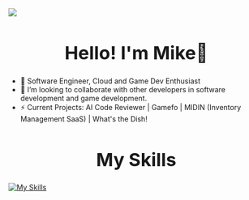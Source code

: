 
<img src="https://github.com/MK732/MK732/blob/main/GHBanner.png" />



<div align="center">
  
<h1 style="font-size: 36px; text-align: center; ">Hello! I'm Mike👋 </h1>
</div>

- 🌱 Software Engineer, Cloud and Game Dev Enthusiast
- 👯 I’m looking to collaborate with other developers in software development and game development.
- ⚡ Current Projects: AI Code Reviewer | Gamefo | MIDIN (Inventory Management SaaS) | What's the Dish!


<div align="center">
  
<h1 style="font-size: 36px; text-align: center; ">My Skills</h1>
</div>

[![My Skills](https://skillicons.dev/icons?i=gcp,fastapi,py,postgres,cs,cpp,ts,aws,unreal,discord,bots,docker,django,dotnet,git,html,css,linux,mongodb,nextjs,nodejs,postman,tailwind)]()


